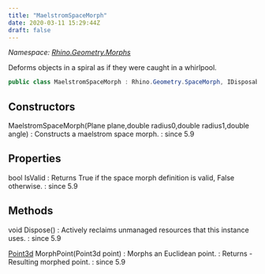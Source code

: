 ```yaml
---
title: "MaelstromSpaceMorph"
date: 2020-03-11 15:29:44Z
draft: false
---
```


*Namespace: [Rhino.Geometry.Morphs](../)*

Deforms objects in a spiral as if they were caught in a whirlpool.
```cs
public class MaelstromSpaceMorph : Rhino.Geometry.SpaceMorph, IDisposable
```
## Constructors

MaelstromSpaceMorph(Plane plane,double radius0,double radius1,double angle)
: Constructs a maelstrom space morph.
: since 5.9
## Properties

bool IsValid
: Returns True if the space morph definition is valid, False otherwise.
: since 5.9
## Methods

void Dispose()
: Actively reclaims unmanaged resources that this instance uses.
: since 5.9

[Point3d](/rhinocommon/rhino/geometry/point3d/) MorphPoint(Point3d point)
: Morphs an Euclidean point.
: Returns - Resulting morphed point.
: since 5.9
